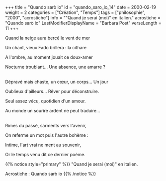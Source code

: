 +++
title = "Quando sarò io"
id = "quando_saro_io_14"
date = 2000-02-19
weight = 2
categories = ["Création", "Temps"]
tags = ["philosophie", "2000", "acrostiche"]
info = "\"Quand je serai (moi)\" en italien."
acrostiche = "Quando sarò io"
LastModifierDisplayName = "Barbara Post"
verseLength = 11
+++

Quand la neige aura bercé le vent de mer

Un chant, vieux Fado brillera : la cithare

A l'ombre, au moment jouait ce doux-amer

Nocturne troublant... Une absence, une amarre ?

 \
Dépravé mais chaste, un cœur, un corps... Un jour

Oublieux d'ailleurs... Rêver pour déconstruire.

Seul assez vécu, quotidien d'un amour.

Au monde un sourire ardent ne peut traduire...

 \
Rimes du passé, sarments vers l'avenir,

On referme un mot puis l'autre bohème :

Intime, l'art vrai ne ment au souvenir,

Or le temps venu dit ce dernier poème.

{{% notice style="primary" %}}
\"Quand je serai (moi)\" en italien.

Acrostiche : Quando sarò io
{{% /notice %}}
